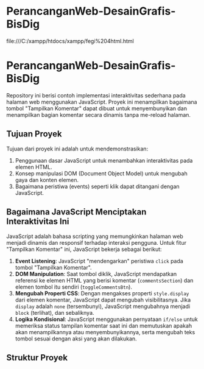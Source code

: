 # PerancanganWeb-DesainGrafis-BisDig

file:///C:/xampp/htdocs/xampp/fegi%204html.html

# PerancanganWeb-DesainGrafis-BisDig

Repository ini berisi contoh implementasi interaktivitas sederhana pada halaman web menggunakan JavaScript. Proyek ini menampilkan bagaimana tombol "Tampilkan Komentar" dapat dibuat untuk menyembunyikan dan menampilkan bagian komentar secara dinamis tanpa me-reload halaman.

## Tujuan Proyek

Tujuan dari proyek ini adalah untuk mendemonstrasikan:
1.  Penggunaan dasar JavaScript untuk menambahkan interaktivitas pada elemen HTML.
2.  Konsep manipulasi DOM (Document Object Model) untuk mengubah gaya dan konten elemen.
3.  Bagaimana peristiwa (events) seperti klik dapat ditangani dengan JavaScript.

## Bagaimana JavaScript Menciptakan Interaktivitas Ini

JavaScript adalah bahasa scripting yang memungkinkan halaman web menjadi dinamis dan responsif terhadap interaksi pengguna. Untuk fitur "Tampilkan Komentar" ini, JavaScript bekerja sebagai berikut:

1.  **Event Listening**: JavaScript "mendengarkan" peristiwa `click` pada tombol "Tampilkan Komentar".
2.  **DOM Manipulation**: Saat tombol diklik, JavaScript mendapatkan referensi ke elemen HTML yang berisi komentar (`commentsSection`) dan elemen tombol itu sendiri (`toggleCommentsBtn`).
3.  **Mengubah Properti CSS**: Dengan mengakses properti `style.display` dari elemen komentar, JavaScript dapat mengubah visibilitasnya. Jika `display` adalah `none` (tersembunyi), JavaScript mengubahnya menjadi `block` (terlihat), dan sebaliknya.
4.  **Logika Kondisional**: JavaScript menggunakan pernyataan `if/else` untuk memeriksa status tampilan komentar saat ini dan memutuskan apakah akan menampilkannya atau menyembunyikannya, serta mengubah teks tombol sesuai dengan aksi yang akan dilakukan.

## Struktur Proyek
